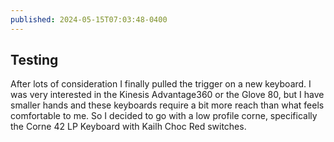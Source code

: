 ```yaml
---
published: 2024-05-15T07:03:48-0400
---
```


## Testing

After lots of consideration I finally pulled the trigger on a new keyboard. I was very interested in the Kinesis Advantage360 or the Glove 80, but I have smaller hands and these keyboards require a bit more reach than what feels comfortable to me. So I decided to go with a low profile corne, specifically the Corne 42 LP Keyboard with Kailh Choc Red switches.
